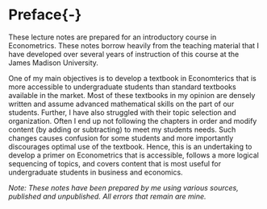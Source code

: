 # Preface{-}
These lecture notes are prepared for an introductory course in Econometrics. These notes borrow heavily from the teaching material that I have developed over several years of instruction of this course at the James Madison University. 

One of my main objectives is to develop a textbook in Economterics that is more accessible to undergraduate students than standard textbooks available in the market. Most of these textbooks in my opinion are densely written and assume advanced mathematical skills on the part of our students.  Further, I have also struggled with their topic selection and organization.  Often I end up not following the chapters in order and modify content (by adding or subtracting) to meet my students needs. Such changes causes confusion for some students and more importantly discourages optimal use of the textbook. Hence, this is an undertaking to develop a primer on Econometrics that is accessible, follows a more logical sequencing of topics, and covers content that is most useful for undergraduate students in business and economics. 


*Note:  These notes have been prepared by me using various sources, published and unpublished. All errors that remain are mine.*

